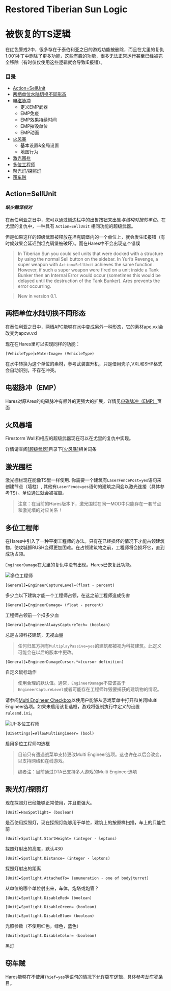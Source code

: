 Restored Tiberian Sun Logic 
===========================
被恢复的TS逻辑
====================================

在红色警戒2中，很多存在于泰伯利亚之日的游戏功能被删除，而且在尤里的复仇1.001补丁中删除了更多功能，这些有趣的功能，很多无法正常运行甚至已经被完全移除（有时仅仅使用这些逻辑就会导致IE报错）。

### 目录

- [Action=SellUnit](#Action=SellUni)
- [两栖单位水陆切换不同形态](#两栖单位水陆切换不同形态)
- [电磁脉冲](#电磁脉冲（EMP）)
   - 定义EMP武器
   - EMP免疫
   - EMP效果持续时间
   - EMP摧毁单位
   - EMP动画
- [火风暴](#火风暴)
   - 基本设置&全局设置
   - 地图行为
- [激光围栏](#激光围栏)
- [多位工程师](#多位工程师)
- [聚光灯/探照灯](#聚光灯/探照灯])
- [窃车贼](#窃车贼)

<div id="Action=SellUnit"></div>

Action=SellUnit
---------------

#### *缺少翻译校对*

在泰伯利亚之日中，您可以通过侧边栏中的出售按钮来出售*与结构对接的单位*。在尤里的复仇中，一种具有 `Action=SellUnit` 相同功能的超级武器。

但是如果这样的超级武器被释放在坦克碉堡内的一个单位上，就会发生IE报错（有时候效果会延迟到坦克碉堡被破坏）。而在Hares中不会出现这个错误

>In Tiberian Sun you could sell units that were docked with a structure by using the normal Sell button on the sidebar. In Yuri’s Revenge, a super weapon with `Action=SellUnit` achieves the same function. However, if such a super weapon were fired on a unit inside a Tank Bunker then an Internal Error would occur (sometimes this would be delayed until the destruction of the Tank Bunker). Ares prevents the error occurring.

>New in version 0.1.

<div id="两栖单位水陆切换不同形态"></div>

两栖单位水陆切换不同形态
---------------------

在泰伯利亚之日中，两栖APC能够在水中变成另外一种形态，它的素材apc.vxl会改变为apcw.vxl

现在在Hares里可以实现同样的功能：

    [VehicleType]►WaterImage= (VehicleType)

在水中转换为这个单位的素材，参考武装直升机，只是借用壳子,VXL和SHP格式会自动识别，不存在冲突。

<div id="电磁脉冲（EMP）"></div>

电磁脉冲（EMP）
-------

Hares对原Ares的电磁脉冲有额外的更强大的扩展，详情见[电磁脉冲（EMP）](https://github.com/BML-ChaleB/Hares-Instructions/blob/master/EMP.md)页面

<div id="火风暴墙"></div>

火风暴墙
------

Firestorm Wall和相应的超级武器现在可以在尤里的复仇中实现。

详情请查阅[[超级武器]](./Super%20Weapons)目录下[[火风暴]](./Super%20Weapons#火风暴)相关词条

<div id="激光围栏"></div>

激光围栏
-------

激光栅栏现在能像TS里一样使用. 你需要一个建筑有`LaserFencePost=yes`语句来创建节点（墙柱）, 其他有`LaserFence=yes`语句的建筑之间会以激光连接（具体参考TS）。单位通过就会被摧毁。

> 注意：在当前的Hares版本下，激光围栏在同一MOD中只能存在一套节点和激光墙的对应关系！

<div id="多位工程师"></div>

多位工程师
-----------

在Hares中引入了一种平衡工程师的办法。只有在已经损坏的情况下才能占领建筑物，使攻城狮RUSH变得更加困难。在占领建筑物之前，工程师将会损坏它，直到成功占领。

`EngineerDamage`在尤里的复仇中没有出现。Hares已恢复此功能。

![多位工程师](https://i.imgur.com/Yd1cFFn.png)

    [General]►EngineerCaptureLevel=(float - percent)

多少血以下建筑才能一个工程师占领，在这之前工程师造成伤害

    [General]►EngineerDamage= (float - percent)

工程师占领前一个扣多少血

    [General]►EngineerAlwaysCaptureTech= (boolean)

总是占领科技建筑，无视血量

> 任何归属方拥有`MultiplayPassive=yes`的建筑都被视为科技建筑。此定义可能会在以后的版本中更改。

    [General]►EngineerDamageCursor.*=(cursor definition)

自定义鼠标动作

> 使用合理的默认值。通常，`EngineerDamage`不应该高于`EngineerCaptureLevel`或者可能存在工程师炸毁要捕获的建筑物的情况。

请参阅[Multi Engineer Checkbox](./TS#启用多位工程师勾选框)以使用户能够从游戏菜单中打开和关闭Multi Engineer选项。如果未启用该复选框，游戏将强制执行中定义的设置`rulesmd.ini`。

![UI-多位工程师](https://i.imgur.com/J748yBE.png)

    [UISettings]►AllowMultiEngineer= (bool) 

启用多位工程师勾选框

> 目前只有遭遇战菜单支持更改Multi Engineer选项。这也许在以后会改变，以支持网络和在线游戏。
> 
> 编者注：目前通过DTA已支持多人游戏的Multi Engineer选项

<div id="聚光灯/探照灯"></div>

聚光灯/探照灯
-----------

现在探照灯已经能够正常使用，并且更强大。

    [Unit]►HasSpotlight= (boolean)

是否使用探照灯，现在探照灯能够用于单位，建筑上的按原样扫描，车上的只能往前

    [Unit]►Spotlight.StartHeight= (integer - leptons)

探照灯射出的高度，默认430

    [Unit]►Spotlight.Distance= (integer - leptons)

探照灯射出的距离

    [Unit]►Spotlight.AttachedTo= (enumeration - one of body|turret)

从单位的哪个单位射出来，车体，炮塔或炮管？

    [Unit]►Spotlight.DisableRed= (boolean)

    [Unit]►Spotlight.DisableGreen= (boolean)

    [Unit]►Spotlight.DisableBlue= (boolean)

光照参数（不使用红色，绿色，蓝色）

    [Unit]►Spotlight.DisableColor= (boolean)

黑灯

<div id="窃车贼"></div>

窃车贼
------

Hares能够在不使用`Thief=yes`等语句的情况下允许窃车逻辑，具体参考[劫车犯](./Hijackers)条目。
